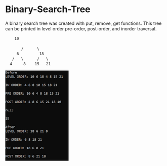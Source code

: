 # Binary-Search-Tree
A binary search tree was created with put, remove, get functions.
This tree can be printed in level order pre-order, post-order, and inorder traversal.


		10 
		
           /      \  
         6         18 
       /   \      /   \ 
      4     8    15   21 
      
      
 <img src="BSTree.png" width=200><br>
